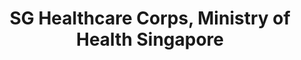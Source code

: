 ---
layout: homepage
title: SG Healthcare Corps, Ministry of Health Singapore
description: Brief site description here
image: /images/isomer-logo.svg
permalink: /
notification: "[COVID-19] We need Community Care Ambassadors! Join us now!"
sections:
  - hero:
      title: SG Healthcare Corps
      subtitle: A Nation of Healthcare Volunteers
      background: /images/SG%20Healthcare%20Corps_EK20215_web%20res.jpg
      button: join us now
      url: /join-us/for-individuals
  - infopic:
      title: "#Standby4SG"
      subtitle: why join shc
      description: SHC is "a platform for citizen engagement and volunteerism in
        healthcare during peacetime, and a reserve pool in times of crisis" -
        SMS Koh, 2021
      button: join us
      url: /join-us/for-individuals
      image: /images/SG%20Healthcare%20Corps_EK20421_web%20res.jpg
      alt: Training for SHC Volunteers
  - resources:
      title: Resources
      button: View More
---
